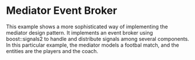 # Mediator Event Broker
This example shows a more sophisticated way of implementing the mediator design pattern. It implements
an event broker using boost::signals2 to handle and distribute signals among several components. In this
particular example, the mediator models a footbal match, and the entities are the players and the coach.
